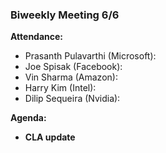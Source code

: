 ### Biweekly Meeting 6/6
 
**Attendance:**
* Prasanth Pulavarthi (Microsoft): 
* Joe Spisak (Facebook): 
* Vin Sharma (Amazon): 
* Harry Kim (Intel): 
* Dilip Sequeira (Nvidia): 
 
**Agenda:**
* **CLA update**  
 
